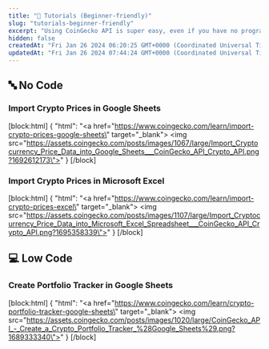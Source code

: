 ```yaml
---
title: "👶 Tutorials (Beginner-friendly)"
slug: "tutorials-beginner-friendly"
excerpt: "Using CoinGecko API is super easy, even if you have no programming experience!"
hidden: false
createdAt: "Fri Jan 26 2024 06:20:25 GMT+0000 (Coordinated Universal Time)"
updatedAt: "Fri Jan 26 2024 07:44:24 GMT+0000 (Coordinated Universal Time)"
---
```

## 🔤 No Code

### Import Crypto Prices in Google Sheets

[block:html]
{
  "html": "<a href=\"https://www.coingecko.com/learn/import-crypto-prices-google-sheets\" target=\"_blank\"> <img src=\"https://assets.coingecko.com/posts/images/1067/large/Import_Cryptocurrency_Price_Data_into_Google_Sheets___CoinGecko_API_Crypto_API.png?1692612173\"></a>"
}
[/block]


### Import Crypto Prices in Microsoft Excel

[block:html]
{
  "html": "<a href=\"https://www.coingecko.com/learn/import-crypto-prices-excel\" target=\"_blank\"> <img src=\"https://assets.coingecko.com/posts/images/1107/large/Import_Cryptocurrency_Price_Data_into_Microsoft_Excel_Spreadsheet___CoinGecko_API_Crypto_API.png?1695358339\"></a>"
}
[/block]


## 💻 Low Code

### Create Portfolio Tracker in Google Sheets

[block:html]
{
  "html": "<a href=\"https://www.coingecko.com/learn/crypto-portfolio-tracker-google-sheets\" target=\"_blank\"> <img src=\"https://assets.coingecko.com/posts/images/1020/large/CoinGecko_API_-_Create_a_Crypto_Portfolio_Tracker_%28Google_Sheets%29.png?1689333340\"></a>"
}
[/block]
